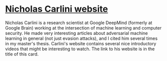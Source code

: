 # [Nicholas Carlini website](https://nicholas.carlini.com/index-real.html)

Nicholas Carlini is a research scientist at Google DeepMind (formerly at Google Brain) working at the intersection of machine learning and computer security. He made very interesting articles about adversarial machine learning in general (not just evasion attacks), and I cited him several times in my master's thesis. Carlini's website contains several nice introductory videos that might be interesting to watch. The link to his website is in the title of this card.